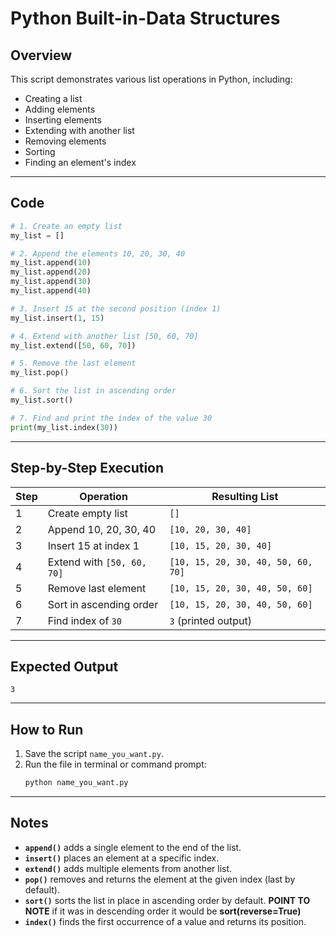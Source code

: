 # Python Built-in-Data Structures

## Overview
This script demonstrates various list operations in Python, including:
- Creating a list
- Adding elements
- Inserting elements
- Extending with another list
- Removing elements
- Sorting
- Finding an element's index

---

## Code

```python
# 1. Create an empty list
my_list = []

# 2. Append the elements 10, 20, 30, 40
my_list.append(10)
my_list.append(20)
my_list.append(30)
my_list.append(40)

# 3. Insert 15 at the second position (index 1)
my_list.insert(1, 15)

# 4. Extend with another list [50, 60, 70]
my_list.extend([50, 60, 70])

# 5. Remove the last element
my_list.pop()

# 6. Sort the list in ascending order
my_list.sort()

# 7. Find and print the index of the value 30
print(my_list.index(30))
```

---

## Step-by-Step Execution

| Step | Operation                               | Resulting List                     |
|------|-----------------------------------------|--------------------------------------|
| 1    | Create empty list                       | `[]`                                 |
| 2    | Append 10, 20, 30, 40                   | `[10, 20, 30, 40]`                   |
| 3    | Insert 15 at index 1                    | `[10, 15, 20, 30, 40]`               |
| 4    | Extend with `[50, 60, 70]`               | `[10, 15, 20, 30, 40, 50, 60, 70]`   |
| 5    | Remove last element                     | `[10, 15, 20, 30, 40, 50, 60]`       |
| 6    | Sort in ascending order                 | `[10, 15, 20, 30, 40, 50, 60]`       |
| 7    | Find index of `30`                      | `3` (printed output)                 |

---

## Expected Output
```
3
```

---

## How to Run
1. Save the script `name_you_want.py`.
2. Run the file in terminal or command prompt:
   ```bash
   python name_you_want.py
   ```

---

## Notes
- **`append()`** adds a single element to the end of the list.
- **`insert()`** places an element at a specific index.
- **`extend()`** adds multiple elements from another list.
- **`pop()`** removes and returns the element at the given index (last by default).
- **`sort()`** sorts the list in place in ascending order by default. **POINT TO NOTE** if it was in descending order it would be **sort(reverse=True)**
- **`index()`** finds the first occurrence of a value and returns its position.
